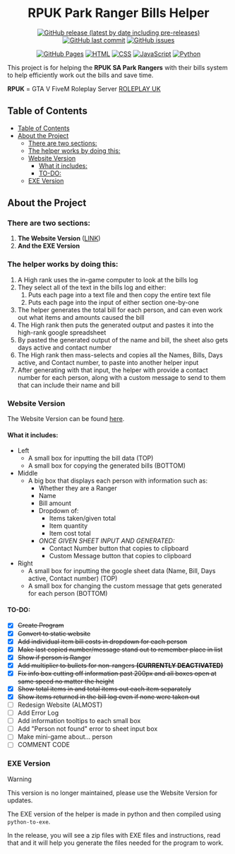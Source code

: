 <h1 align="center">
  RPUK Park Ranger Bills Helper
</h1>

<p align="center">
  <a href="github.com/KeyErrorFinn/rpuk-park-ranger-bills/releases/latest"><img alt="GitHub release (latest by date including pre-releases)" src="https://img.shields.io/github/v/release/KeyErrorFinn/rpuk-park-ranger-bills?include_prereleases" /></a>
  <a href="https://github.com/KeyErrorFinn/rpuk-park-ranger-bills/commits/main/"><img alt="GitHub last commit" src="https://img.shields.io/github/last-commit/KeyErrorFinn/rpuk-park-ranger-bills" /></a>
  <a href="https://github.com/KeyErrorFinn/rpuk-park-ranger-bills/issues"><img alt="GitHub issues" src="https://img.shields.io/github/issues-raw/KeyErrorFinn/rpuk-park-ranger-bills" /></a>
</p>
<p align="center">
  <a href="#"><img alt="GitHub Pages" src="https://img.shields.io/badge/GitHub%20Pages-121013?logo=github&logoColor=white" /></a>
  <a href="#"><img alt="HTML" src="https://img.shields.io/badge/HTML-%23E34F26.svg?logo=html5&logoColor=white" /></a>
  <a href="#"><img alt="CSS" src="https://img.shields.io/badge/CSS-1572B6?logo=css3&logoColor=fff" /></a>
  <a href="#"><img alt="JavaScript" src="https://img.shields.io/badge/JavaScript-F7DF1E?logo=javascript&logoColor=000" /></a>
  <a href="#"><img alt="Python" src="https://img.shields.io/badge/Python-3776AB?logo=python&logoColor=fff" /></a>
</p>


This project is for helping the **RPUK SA Park Rangers** with their bills system to help efficiently work out the bills and save time.

**RPUK** = GTA V FiveM Roleplay Server [ROLEPLAY UK](https://www.roleplay.co.uk)
## Table of Contents
- [Table of Contents](#table-of-contents)
- [About the Project](#about-the-project)
  - [There are two sections:](#there-are-two-sections)
  - [The helper works by doing this:](#the-helper-works-by-doing-this)
  - [Website Version](#website-version)
    - [What it includes:](#what-it-includes)
    - [TO-DO:](#to-do)
  - [EXE Version](#exe-version)


## About the Project

### There are two sections:
1) **The Website Version** ([LINK](https://keyerrorfinn.github.io/rpuk-park-ranger-bills/))
2) **And the EXE Version**

### The helper works by doing this:
1) A High rank uses the in-game computer to look at the bills log
2) They select all of the text in the bills log and either:
    1) Puts each page into a text file and then copy the entire text file
    2) Puts each page into the input of either section one-by-one
3) The helper generates the total bill for each person, and can even work out what items and amounts caused the bill 
4) The High rank then puts the generated output and pastes it into the high-rank google spreadsheet
5) By pasted the generated output of the name and bill, the sheet also gets days active and contact number
6) The High rank then mass-selects and copies all the Names, Bills, Days active, and Contact number, to paste into another helper input
7) After generating with that input, the helper with provide a contact number for each person, along with a custom message to send to them that can include their name and bill


### Website Version
The Website Version can be found [here](https://keyerrorfinn.github.io/rpuk-park-ranger-bills/).

#### What it includes:
- Left
  - A small box for inputting the bill data (TOP)
  - A small box for copying the generated bills (BOTTOM)
- Middle
  - A big box that displays each person with information such as:
    - Whether they are a Ranger
    - Name
    - Bill amount
    - Dropdown of:
      - Items taken/given total
      - Item quantity
      - Item cost total
    - *ONCE GIVEN SHEET INPUT AND GENERATED:*
      - Contact Number button that copies to clipboard
      - Custom Message button that copies to clipboard 
- Right
  - A small box for inputting the google sheet data (Name, Bill, Days active, Contact number) (TOP)
  - A small box for changing the custom message that gets generated for each person (BOTTOM)

#### TO-DO:
- [x] <s>Create Program</s>
- [x] <s>Convert to static website</s>
- [x] <s>Add individual item bill costs in dropdown for each person</s>
- [x] <s>Make last copied number/message stand out to remember place in list</s>
- [x] <s>Show if person is Ranger</s>
- [x] <s>Add multiplier to bullets for non-rangers **(CURRENTLY DEACTIVATED)**</s>
- [x] <s>Fix info box cutting off information past 200px and all boxes open at same speed no matter the height</s>
- [x] <s>Show total items in and total items out each item separately</s>
- [x] <s>Show items returned in the bill log even if none were taken out</s>
- [ ] Redesign Website (ALMOST)
- [ ] Add Error Log
- [ ] Add information tooltips to each small box
- [ ] Add "Person not found" error to sheet input box
- [ ] Make mini-game about... person
- [ ] COMMENT CODE

### EXE Version
> [!WARNING]
> This version is no longer maintained, please use the Website Version for updates.

The EXE version of the helper is made in python and then compiled using `python-to-exe`.

In the release, you will see a zip files with EXE files and instructions, read that and it will help you generate the files needed for the program to work.
